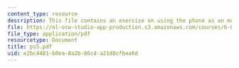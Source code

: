 ```yaml
---
content_type: resource
description: This file contains an exercise on using the phone as an memory assistant.
file: https://ol-ocw-studio-app-production.s3.amazonaws.com/courses/6-883-pervasive-human-centric-computing-sma-5508-spring-2006/e2bc4481b0ea8a2b06c4a21d0cfbea6d_ps5.pdf
file_type: application/pdf
resourcetype: Document
title: ps5.pdf
uid: e2bc4481-b0ea-8a2b-06c4-a21d0cfbea6d
---
```

